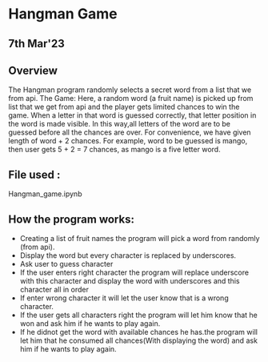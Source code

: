 # **Hangman Game**
## **7th Mar'23**
## **Overview**
 The Hangman program randomly selects a secret word from a list that we from api.
The Game: Here, a random word (a fruit name) is picked up from list that we get from api and the player gets limited chances to win the game.
When a letter in that word is guessed correctly, that letter position in the word is made visible. In this way,all letters of the word are to be guessed before all the chances are over.
For convenience, we have given length of word + 2 chances. For example, word to be guessed is mango, then user gets 5 + 2 = 7 chances, as mango is a five letter word.
## **File used :**
Hangman_game.ipynb
## **How the program works:**
* Creating a list of fruit names the program will pick a word from randomly (from api).
* Display the word but every character is replaced by underscores.
* Ask user to guess character 
* If the user enters right character the program will replace underscore with this character and display the word with underscores and this character all in order
* If enter wrong character it will let the user know that is a wrong character.
* If the user gets all characters right the program will let him know that he won and ask him if he wants to play again.
* If he didnot get the word with available chances he has.the program will let him that he consumed all chances(With displaying the word) and ask him if he wants to play again.
